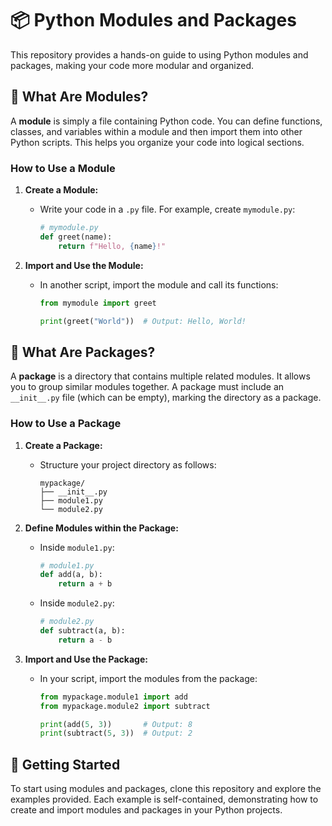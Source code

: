 # 📦 Python Modules and Packages

This repository provides a hands-on guide to using Python modules and packages, making your code more modular and organized.

## 📝 What Are Modules?

A **module** is simply a file containing Python code. You can define functions, classes, and variables within a module and then import them into other Python scripts. This helps you organize your code into logical sections.

### How to Use a Module

1. **Create a Module:**
   - Write your code in a `.py` file. For example, create `mymodule.py`:
     ```python
     # mymodule.py
     def greet(name):
         return f"Hello, {name}!"
     ```

2. **Import and Use the Module:**
   - In another script, import the module and call its functions:
     ```python
     from mymodule import greet
     
     print(greet("World"))  # Output: Hello, World!
     ```

## 📂 What Are Packages?

A **package** is a directory that contains multiple related modules. It allows you to group similar modules together. A package must include an `__init__.py` file (which can be empty), marking the directory as a package.

### How to Use a Package

1. **Create a Package:**
   - Structure your project directory as follows:
     ```
     mypackage/
     ├── __init__.py
     ├── module1.py
     └── module2.py
     ```

2. **Define Modules within the Package:**
   - Inside `module1.py`:
     ```python
     # module1.py
     def add(a, b):
         return a + b
     ```

   - Inside `module2.py`:
     ```python
     # module2.py
     def subtract(a, b):
         return a - b
     ```

3. **Import and Use the Package:**
   - In your script, import the modules from the package:
     ```python
     from mypackage.module1 import add
     from mypackage.module2 import subtract
     
     print(add(5, 3))       # Output: 8
     print(subtract(5, 3))  # Output: 2
     ```

## 🚀 Getting Started

To start using modules and packages, clone this repository and explore the examples provided. Each example is self-contained, demonstrating how to create and import modules and packages in your Python projects.
